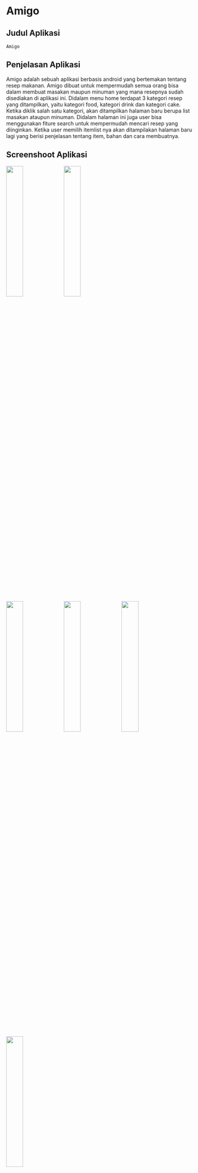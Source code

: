 # Amigo
## Judul Aplikasi
    Amigo
## Penjelasan Aplikasi
   Amigo adalah sebuah aplikasi berbasis android yang bertemakan tentang resep makanan. Amigo dibuat untuk mempermudah semua orang bisa dalam membuat masakan maupun minuman yang mana resepnya sudah disediakan di aplikasi ini. Didalam menu home terdapat 3 kategori resep yang ditampilkan, yaitu kategori food, kategori drink dan kategori cake. Ketika diklik salah satu kategori, akan ditampilkan halaman baru berupa list masakan ataupun minuman. Didalam halaman ini juga user bisa menggunakan fiture search untuk mempermudah mencari resep yang diinginkan. Ketika user memilih itemlist nya akan ditampilakan halaman baru lagi yang berisi penjelasan tentang item, bahan dan cara membuatnya. <br>
## Screenshoot Aplikasi
<img src="https://github.com/zhergiuz/Amigo/blob/master/4.jpeg" width="30%" height="30%">
<img src="https://github.com/zhergiuz/Amigo/blob/master/3.jpeg" width="30%" height="30%"><br>
<img src="https://github.com/zhergiuz/Amigo/blob/master/2.jpeg" width="30%" height="30%">
<img src="https://github.com/zhergiuz/Amigo/blob/master/1.jpeg" width="30%" height="30%">

<img src="https://github.com/zhergiuz/Amigo/blob/master/5.jpeg" width="30%" height="30%">
<img src="https://github.com/zhergiuz/Amigo/blob/master/6.jpeg" width="30%" height="30%"><br>
<img src="https://github.com/zhergiuz/Amigo/blob/master/7.jpeg" width="30%" height="30%">
<img src="https://github.com/zhergiuz/Amigo/blob/master/8.jpeg" width="30%" height="30%"><br>
<img src="https://github.com/zhergiuz/Amigo/blob/master/9.jpeg" width="30%" height="30%">
<img src="https://github.com/zhergiuz/Amigo/blob/master/10.jpeg" width="30%" height="30%"><br>
<img src="https://github.com/zhergiuz/Amigo/blob/master/11.jpeg" width="30%" height="30%">

## Video Aplikasi
    [![ScreenShot](https://github.com/zhergiuz/Amigo/blob/master/Screenshot%20(15).png)](https://youtu.be/0POOS9FqhAQ)
## Link Aplikasi
   Aplikasi dapat di unduh di : https://drive.google.com/open?id=0B7xVNUhAO5SuSEg5WVF2Wk5zUlE
## Identitas Anggota
     Nama        : Christian Doxa Hamasiah
     Kelas       : XIRPL1
     No Urut     : 09
     NIS         : 4691/1410.070
     Username    : zhergiuz
     Nama Sekolah: Telkom School SMK Telkom Malang
  
     Nama        : M. Nur Arifin
     Kelas       : XI RPL 1
     No.Urut     : 18
     NIS         : 4743/1462.070
     Username    : MNArifin
     Nama Sekolah: Telkom School SMK Telkom Malang
         
     Nama        : Qori'atul Masfufah
     Kelas       : XI RPL 1
     No. Urut    : 27
     NIS         : 4805/1524.070
     Username    : qoriatulmasfufah
     Nama Sekolah: Telkom School SMK Telkom Malang
 
     Nama        : Yusron Hanan Zain Vidi Imtinan
     Kelas       : XI RPL 1
     No. Urut    : 36
     NIS         : 4858/1577.070
     Username    : yusronhanan
     Nama Sekolah: Telkom School SMK Telkom Malang
     
     
